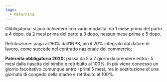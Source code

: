 ```yaml
---
tags:
  - Maternita
---
```

Obbligatoria: si può richiedere con varie modalità: da 1 mese prima del parto a 4 dopo, da 2 mesi prima del parto a 3 dopo, nessun mese prima e 5 dopo.

Retribuzione: paga all’80% dall’INPS, più il 20% integrato dal datore di lavoro, come succede nel contratto nazionale del commercio;

**Paternità obbligatoria 2020:** passa da 5 a 7 giorni da prendere entro i 5 mesi dalla nascita del 
bimbo e retribuito al 100%. In più viene concesso un giorno facoltativo comunque entro i primi 5 mesi, ma in sostituzione di una giornata di congedo della madre e retribuito al 100%.